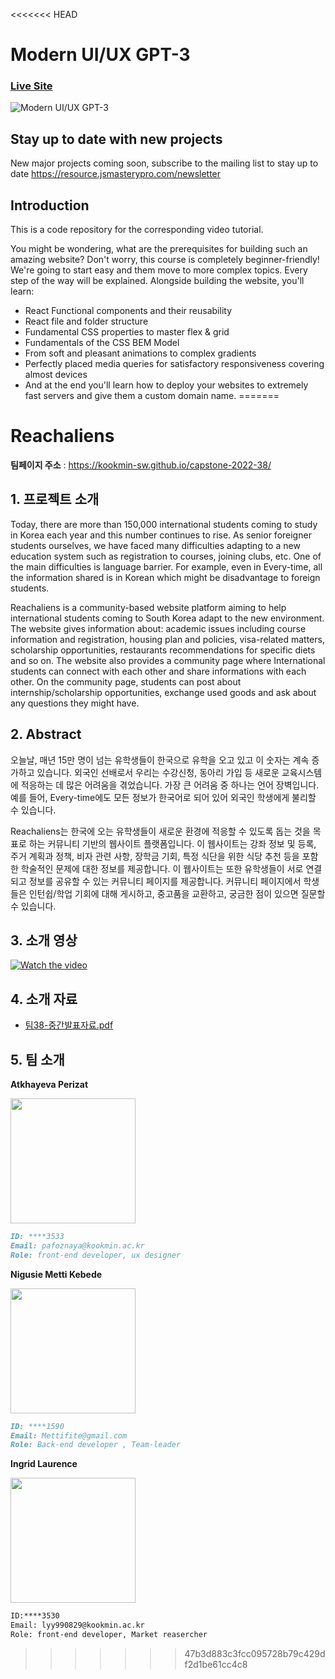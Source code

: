 <<<<<<< HEAD
# Modern UI/UX GPT-3
### [Live Site](https://gpt3-jsm.com/)

![Modern UI/UX GPT-3](https://i.ibb.co/TR5LW9z/image.png)

## Stay up to date with new projects
New major projects coming soon, subscribe to the mailing list to stay up to date https://resource.jsmasterypro.com/newsletter

## Introduction
This is a code repository for the corresponding video tutorial. 

You might be wondering, what are the prerequisites for building such an amazing website? Don't worry, this course is completely beginner-friendly! We're going to start easy and them move to more complex topics. Every step of the way will be explained. Alongside building the website, you'll learn:

- React Functional components and their reusability
- React file and folder structure
- Fundamental CSS properties to master flex & grid
- Fundamentals of the CSS BEM Model
- From soft and pleasant animations to complex gradients
- Perfectly placed media queries for satisfactory responsiveness covering almost devices
- And at the end you'll learn how to deploy your websites to extremely fast servers and give them a custom domain name.
=======
# Reachaliens

**팀페이지 주소** : https://kookmin-sw.github.io/capstone-2022-38/

## 1. 프로젝트 소개
Today, there are more than 150,000 international students coming to study in Korea each year and this number continues to rise. As senior foreigner students ourselves, we have faced many difficulties adapting to a new education system such as registration to courses, joining clubs, etc. One of the main difficulties is language barrier. For example, even in Every-time, all the information shared is in Korean which might be disadvantage to foreign students.  

Reachaliens is a community-based website platform aiming to help international students coming to South Korea adapt to the new environment. The website gives information about: academic issues including course information and registration, housing plan and policies, visa-related matters, scholarship opportunities, restaurants recommendations for specific diets and so on. The website also provides a community page where International students can connect with each other and share informations with each other. On the  community page, students can post about internship/scholarship opportunities, exchange used goods and ask about any questions they might have.

## 2. Abstract
오늘날, 매년 15만 명이 넘는 유학생들이 한국으로 유학을 오고 있고 이 숫자는 계속 증가하고 있습니다. 외국인 선배로서 우리는 수강신청, 동아리 가입 등 새로운 교육시스템에 적응하는 데 많은 어려움을 겪었습니다. 가장 큰 어려움 중 하나는 언어 장벽입니다. 예를 들어, Every-time에도 모든 정보가 한국어로 되어 있어 외국인 학생에게 불리할 수 있습니다. 

Reachaliens는 한국에 오는 유학생들이 새로운 환경에 적응할 수 있도록 돕는 것을 목표로 하는 커뮤니티 기반의 웹사이트 플랫폼입니다. 이 웹사이트는 강좌 정보 및 등록, 주거 계획과 정책, 비자 관련 사항, 장학금 기회, 특정 식단을 위한 식당 추천 등을 포함한 학술적인 문제에 대한 정보를 제공합니다. 이 웹사이트는 또한 유학생들이 서로 연결되고 정보를 공유할 수 있는 커뮤니티 페이지를 제공합니다. 커뮤니티 페이지에서 학생들은 인턴쉽/학업 기회에 대해 게시하고, 중고품을 교환하고, 궁금한 점이 있으면 질문할 수 있습니다.


## 3. 소개 영상
[![Watch the video](https://user-images.githubusercontent.com/54922683/161941761-ed009151-0b9c-4624-95ad-f6edae597593.png)](https://user-images.githubusercontent.com/54922683/161941761-ed009151-0b9c-4624-95ad-f6edae597593.mp4)

## 4. 소개 자료
- [팀38-중간발표자료.pdf](https://github.com/kookmin-sw/capstone-2022-38/files/8444059/38-.pdf)

## 5. 팀 소개

**Atkhayeva Perizat**

<img src= "https://user-images.githubusercontent.com/54922683/159688915-50d02078-d99c-4e87-9722-b72c8040a47a.jpg" width = "200" >
     

```markdown
ID: ****3533
Email: pafoznaya@kookmin.ac.kr
Role: front-end developer, ux designer
```

**Nigusie Metti Kebede**

<img src= "https://user-images.githubusercontent.com/54922683/159690599-968c3cf0-1284-4529-83de-1ee2fcaca488.jpg" width = "200" >

```markdown
ID: ****1590
Email: Mettifite@gmail.com
Role: Back-end developer , Team-leader
```

**Ingrid Laurence**

<img src= "https://i.imgur.com/ByTll5y.jpeg" width = "200" >

```markdown
ID:****3530
Email: lyy990829@kookmin.ac.kr
Role: front-end developer, Market reasercher
```
>>>>>>> 47b3d883c3fcc095728b79c429df2d1be61cc4c8

